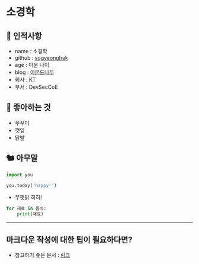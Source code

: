 # 소경학

## 🥸 인적사항

- name : 소경학
- github : [sogyeonghak](https://github.com/sogyeonghak)
- age : 미운 나이
- blog : [아몬드나무](https://lastwinter.tistory.com/)
- 회사 : KT
- 부서 : DevSecCoE

## 🥕 좋아하는 것

- 쭈꾸미
- 깻잎
- 닭발

## 🐿 아무말


```python
import you

you.today('happy!')
```
- 쭈깻닭
히히!

```python
for 재료 in 음식:
    print(재료)
```

---

## 마크다운 작성에 대한 팁이 필요하다면?

- 참고하기 좋은 문서 : [링크](https://gist.github.com/ihoneymon/652be052a0727ad59601)
